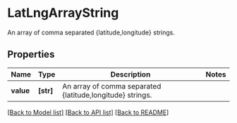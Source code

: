 # LatLngArrayString

An array of comma separated {latitude,longitude} strings.

## Properties
Name | Type | Description | Notes
------------ | ------------- | ------------- | -------------
**value** | **[str]** | An array of comma separated {latitude,longitude} strings. | 

[[Back to Model list]](../README.md#documentation-for-models) [[Back to API list]](../README.md#documentation-for-api-endpoints) [[Back to README]](../README.md)


